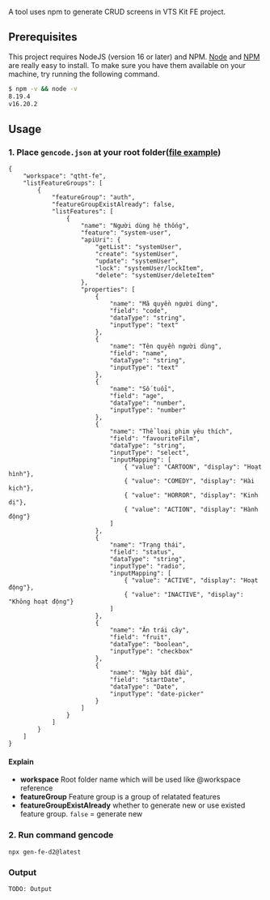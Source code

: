 A tool uses npm to generate CRUD screens in VTS Kit FE project.

## Prerequisites

This project requires NodeJS (version 16 or later) and NPM.
[Node](http://nodejs.org/) and [NPM](https://npmjs.org/) are really easy to install.
To make sure you have them available on your machine,
try running the following command.

```sh
$ npm -v && node -v
8.19.4
v16.20.2
```

## Usage

### 1. Place `gencode.json` at your root folder([file example](./gencode.json))
```
{   
    "workspace": "qtht-fe",
    "listFeatureGroups": [
        {
            "featureGroup": "auth",
            "featureGroupExistAlready": false,
            "listFeatures": [
                {
                    "name": "Người dùng hệ thống",
                    "feature": "system-user",
                    "apiUri": {
                        "getList": "systemUser",
                        "create": "systemUser",
                        "update": "systemUser",
                        "lock": "systemUser/lockItem",
                        "delete": "systemUser/deleteItem"
                    },
                    "properties": [
                        {
                            "name": "Mã quyền người dùng",
                            "field": "code",
                            "dataType": "string",
                            "inputType": "text"
                        },
                        {
                            "name": "Tên quyền người dùng",
                            "field": "name",
                            "dataType": "string",
                            "inputType": "text"
                        },
                        {
                            "name": "Số tuổi",
                            "field": "age",
                            "dataType": "number",
                            "inputType": "number"
                        },
                        {
                            "name": "Thể loại phim yêu thích",
                            "field": "favouriteFilm",
                            "dataType": "string",
                            "inputType": "select",
                            "inputMapping": [
                                { "value": "CARTOON", "display": "Hoạt hình"},
                                { "value": "COMEDY", "display": "Hài kịch"},
                                { "value": "HORROR", "display": "Kinh dị"},
                                { "value": "ACTION", "display": "Hành động"}
                            ]
                        },
                        {
                            "name": "Trạng thái",
                            "field": "status",
                            "dataType": "string",
                            "inputType": "radio",
                            "inputMapping": [
                                { "value": "ACTIVE", "display": "Hoạt động"},
                                { "value": "INACTIVE", "display": "Không hoạt động"}
                            ]
                        },
                        {
                            "name": "Ăn trái cây",
                            "field": "fruit",
                            "dataType": "boolean",
                            "inputType": "checkbox"
                        },
                        {
                            "name": "Ngày bắt đầu",
                            "field": "startDate",
                            "dataType": "Date",
                            "inputType": "date-picker"
                        }
                    ]
                }
            ]
        }
    ]
}
```

#### Explain
- **workspace** Root folder name which will be used like @workspace reference
- **featureGroup** Feature group is a group of relatated features
- **featureGroupExistAlready** whether to generate new or use existed feature group. `false` = generate new

### 2. Run command gencode
```
npx gen-fe-d2@latest
```

### Output
```
TODO: Output
```